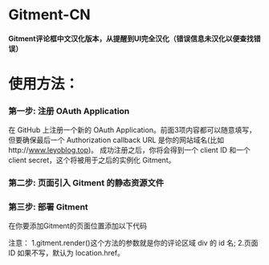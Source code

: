 # Gitment-CN
#### Gitment评论框中文汉化版本，从提醒到UI完全汉化（错误信息未汉化以便查找错误）
# 使用方法：
### 第一步: 注册 OAuth Application
在 GitHub 上注册一个新的 OAuth Application。前面3项内容都可以随意填写，但要确保最后一个 Authorization callback URL 是你的网站域名(比如http://www.leyoblog.top)。
成功注册之后，你将会得到一个 client ID 和一个 client secret，这个将被用于之后的实例化 Gitment。

### 第二步: 页面引入 Gitment 的静态资源文件
##### <div id="container"></div>
##### <link rel="stylesheet" href="https://raw.githubusercontent.com/JimHans/gitment-CN/master/gitment.css">
##### <script src="https://raw.githubusercontent.com/JimHans/gitment-CN/master/gitment.js"></script>

### 第三步: 部署 Gitment
在你要添加Gitment的页面位置添加以下代码

<script>
var gitment = new Gitment({  
  id: '页面 ID', // 可选。默认为 location.href  
  owner: '你的 GitHub Name',              
  repo: '存储评论的 repo',                  
  oauth: {    
  client_id: '你的 client ID',            
  client_secret: '你的 client secret',  
  },})gitment.render('container')</script>

注意：
1.gitment.render()这个方法的参数就是你的评论区域 div 的 id 名;
2.页面 ID 如果不写，默认为 location.href。


